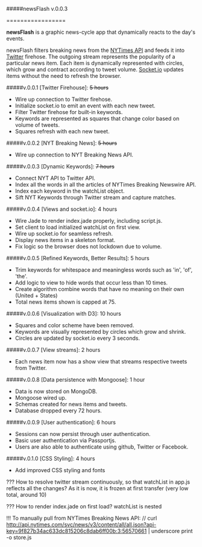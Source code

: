 #####newsFlash v.0.0.3

=================

**newsFlash** is a graphic news-cycle app that dynamically reacts to the day's events.

newsFlash filters breaking news from the [NYTimes API](http://nyti.ms/PkaWYK) and feeds it into [Twitter](https://dev.twitter.com/) firehose. The outgoing stream represents the popularity of a particular news item. Each item is dynamically represented with circles, which grow and contract according to tweet volume. [Socket.io](http://socket.io/) updates items without the need to refresh the browser.

#####v.0.0.1      [Twitter Firehouse]:                  ~~5 hours~~
+ Wire up connection to Twitter firehose.
+ Initialize socket.io to emit an event with each new tweet.
+ Filter Twitter firehose for built-in keywords.
+ Keywords are represented as squares that change color based on volume of tweets.
+ Squares refresh with each new tweet.

#####v.0.0.2      [NYT Breaking News]:                  ~~5 hours~~
+ Wire up connection to NYT Breaking News API.

#####v.0.0.3      [Dynamic Keywords]:                   ~~7 hours~~
+ Connect NYT API to Twitter API.
+ Index all the words in all the articles of NYTimes Breaking Newswire API.
+ Index each keyword in the watchList object.
+ Sift NYT Keywords through Twitter stream and capture matches.

#####v.0.0.4      [Views and socket.io]:                4 hours
+ Wire Jade to render index.jade properly, including script.js.
+ Set client to load initialized watchList on first view.
+ Wire up socket.io for seamless refresh.
+ Display news items in a skeleton format.
+ Fix logic so the browser does not lockdown due to volume.

#####v.0.0.5      [Refined Keywords, Better Results]:   5 hours
+ Trim keywords for whitespace and meaningless words such as 'in', 'of', 'the'.
+ Add logic to view to hide words that occur less than 10 times.
+ Create algorithm combine words that have no meaning on their own (United + States)
+ Total news items shown is capped at 75.

#####v.0.0.6      [Visualization with D3]:            10 hours
+ Squares and color scheme have been removed.
+ Keywords are visually represented by circles which grow and shrink.
+ Circles are updated by socket.io every 3 seconds.

#####v.0.0.7      [View streams]:                     2 hours
+ Each news item now has a show view that streams respective tweets from Twitter.

#####v.0.0.8      [Data persistence with Mongoose]:   1 hour
+ Data is now stored on MongoDB.
+ Mongoose wired up.
+ Schemas created for news items and tweets.
+ Database dropped every 72 hours.

#####v.0.0.9      [User authentication]:              6 hours
+ Sessions can now persist through user authentication.
+ Basic user authentication via Passportjs.
+ Users are also able to authenticate using github, Twitter or Facebook.

#####v.0.1.0      [CSS Styling]:                      4 hours
+ Add improved CSS styling and fonts


??? How to resolve twitter stream continuously, so that watchList in app.js reflects all the changes? As it is now, it is frozen at first transfer (very low total, around 10)

??? How to render index.jade on first load? watchList is nested

!!! To manually pull from NYTimes Breaking News API:
// curl http://api.nytimes.com/svc/news/v3/content/all/all.json?api-key=9f827b34ac633dc815206c8dab6ff00b:3:56570661 | underscore print -o store.js